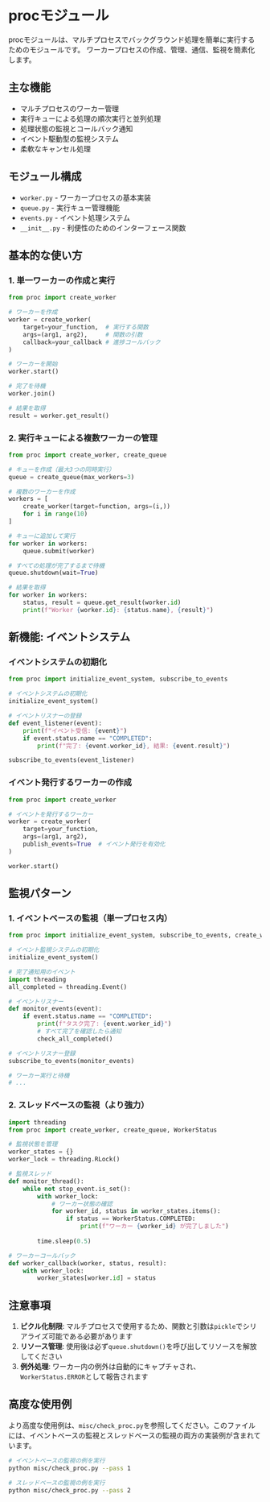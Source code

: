 # procモジュール

procモジュールは、マルチプロセスでバックグラウンド処理を簡単に実行するためのモジュールです。
ワーカープロセスの作成、管理、通信、監視を簡素化します。

## 主な機能

- マルチプロセスのワーカー管理
- 実行キューによる処理の順次実行と並列処理
- 処理状態の監視とコールバック通知
- イベント駆動型の監視システム
- 柔軟なキャンセル処理

## モジュール構成

- `worker.py` - ワーカープロセスの基本実装
- `queue.py` - 実行キュー管理機能
- `events.py` - イベント処理システム
- `__init__.py` - 利便性のためのインターフェース関数

## 基本的な使い方

### 1. 単一ワーカーの作成と実行

```python
from proc import create_worker

# ワーカーを作成
worker = create_worker(
    target=your_function,  # 実行する関数
    args=(arg1, arg2),     # 関数の引数
    callback=your_callback # 進捗コールバック
)

# ワーカーを開始
worker.start()

# 完了を待機
worker.join()

# 結果を取得
result = worker.get_result()
```

### 2. 実行キューによる複数ワーカーの管理

```python
from proc import create_worker, create_queue

# キューを作成（最大3つの同時実行）
queue = create_queue(max_workers=3)

# 複数のワーカーを作成
workers = [
    create_worker(target=function, args=(i,))
    for i in range(10)
]

# キューに追加して実行
for worker in workers:
    queue.submit(worker)

# すべての処理が完了するまで待機
queue.shutdown(wait=True)

# 結果を取得
for worker in workers:
    status, result = queue.get_result(worker.id)
    print(f"Worker {worker.id}: {status.name}, {result}")
```

## 新機能: イベントシステム

### イベントシステムの初期化

```python
from proc import initialize_event_system, subscribe_to_events

# イベントシステムの初期化
initialize_event_system()

# イベントリスナーの登録
def event_listener(event):
    print(f"イベント受信: {event}")
    if event.status.name == "COMPLETED":
        print(f"完了: {event.worker_id}, 結果: {event.result}")

subscribe_to_events(event_listener)
```

### イベント発行するワーカーの作成

```python
from proc import create_worker

# イベントを発行するワーカー
worker = create_worker(
    target=your_function,
    args=(arg1, arg2),
    publish_events=True  # イベント発行を有効化
)

worker.start()
```

## 監視パターン

### 1. イベントベースの監視（単一プロセス内）

```python
from proc import initialize_event_system, subscribe_to_events, create_worker, create_queue

# イベント監視システムの初期化
initialize_event_system()

# 完了通知用のイベント
import threading
all_completed = threading.Event()

# イベントリスナー
def monitor_events(event):
    if event.status.name == "COMPLETED":
        print(f"タスク完了: {event.worker_id}")
        # すべて完了を確認したら通知
        check_all_completed()

# イベントリスナー登録
subscribe_to_events(monitor_events)

# ワーカー実行と待機
# ...
```

### 2. スレッドベースの監視（より強力）

```python
import threading
from proc import create_worker, create_queue, WorkerStatus

# 監視状態を管理
worker_states = {}
worker_lock = threading.RLock()

# 監視スレッド
def monitor_thread():
    while not stop_event.is_set():
        with worker_lock:
            # ワーカー状態の確認
            for worker_id, status in worker_states.items():
                if status == WorkerStatus.COMPLETED:
                    print(f"ワーカー {worker_id} が完了しました")
            
        time.sleep(0.5)

# ワーカーコールバック
def worker_callback(worker, status, result):
    with worker_lock:
        worker_states[worker.id] = status
```

## 注意事項

1. **ピクル化制限**: マルチプロセスで使用するため、関数と引数は`pickle`でシリアライズ可能である必要があります
2. **リソース管理**: 使用後は必ず`queue.shutdown()`を呼び出してリソースを解放してください
3. **例外処理**: ワーカー内の例外は自動的にキャプチャされ、`WorkerStatus.ERROR`として報告されます

## 高度な使用例

より高度な使用例は、`misc/check_proc.py`を参照してください。このファイルには、イベントベースの監視とスレッドベースの監視の両方の実装例が含まれています。

```bash
# イベントベースの監視の例を実行
python misc/check_proc.py --pass 1

# スレッドベースの監視の例を実行
python misc/check_proc.py --pass 2
```
